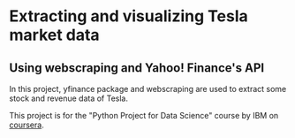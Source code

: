 # Extracting and visualizing Tesla market data
## Using webscraping and Yahoo! Finance's API

In this project, yfinance package and webscraping are used to extract some stock and revenue data of Tesla.

This project is for the "Python Project for Data Science" course by IBM on <a href="https://www.coursera.org/learn/python-project-for-data-science/">coursera</a>.